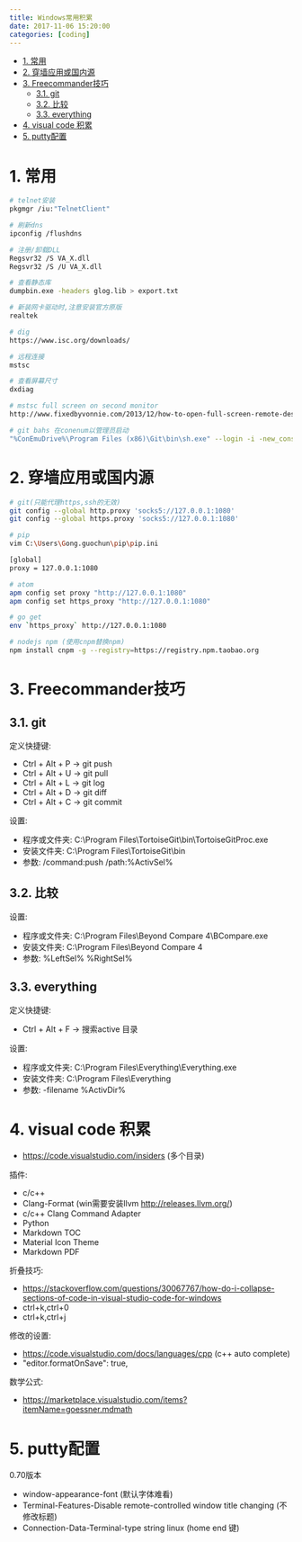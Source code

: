 ```yaml
---
title: Windows常用积累
date: 2017-11-06 15:20:00
categories: [coding]
---
```


<!-- TOC -->

- [1. 常用](#1-常用)
- [2. 穿墙应用或国内源](#2-穿墙应用或国内源)
- [3. Freecommander技巧](#3-freecommander技巧)
    - [3.1. git](#31-git)
    - [3.2. 比较](#32-比较)
    - [3.3. everything](#33-everything)
- [4. visual code 积累](#4-visual-code-积累)
- [5. putty配置](#5-putty配置)

<!-- /TOC -->


<a id="markdown-1-常用" name="1-常用"></a>
# 1. 常用

```bash
# telnet安装
pkgmgr /iu:"TelnetClient"

# 刷新dns
ipconfig /flushdns

# 注册/卸载DLL
Regsvr32 /S VA_X.dll
Regsvr32 /S /U VA_X.dll

# 查看静态库
dumpbin.exe -headers glog.lib > export.txt

# 新装网卡驱动时,注意安装官方原版
realtek

# dig
https://www.isc.org/downloads/

# 远程连接
mstsc

# 查看屏幕尺寸
dxdiag

# mstsc full screen on second monitor
http://www.fixedbyvonnie.com/2013/12/how-to-open-full-screen-remote-desktop-session-secondary-monitor-in-windows/#.WUi7XeuGOHs

# git bahs 在conenum以管理员启动
"%ConEmuDrive%\Program Files (x86)\Git\bin\sh.exe" --login -i -new_console:a
```

<a id="markdown-2-穿墙应用或国内源" name="2-穿墙应用或国内源"></a>
# 2. 穿墙应用或国内源

```bash
# git(只能代理https,ssh的无效)
git config --global http.proxy 'socks5://127.0.0.1:1080' 
git config --global https.proxy 'socks5://127.0.0.1:1080'

# pip
vim C:\Users\Gong.guochun\pip\pip.ini

[global]
proxy = 127.0.0.1:1080

# atom
apm config set proxy "http://127.0.0.1:1080"
apm config set https_proxy "http://127.0.0.1:1080"

# go get
env `https_proxy` http://127.0.0.1:1080

# nodejs npm (使用cnpm替换npm)
npm install cnpm -g --registry=https://registry.npm.taobao.org

```

<a id="markdown-3-freecommander技巧" name="3-freecommander技巧"></a>
# 3. Freecommander技巧

<a id="markdown-31-git" name="31-git"></a>
## 3.1. git
定义快捷键:
* Ctrl + Alt + P -> git push
* Ctrl + Alt + U -> git pull
* Ctrl + Alt + L -> git log
* Ctrl + Alt + D -> git diff
* Ctrl + Alt + C -> git commit

设置:
* 程序或文件夹: C:\Program Files\TortoiseGit\bin\TortoiseGitProc.exe
* 安装文件夹: C:\Program Files\TortoiseGit\bin
* 参数: /command:push /path:%ActivSel%


<a id="markdown-32-比较" name="32-比较"></a>
## 3.2. 比较

设置:
* 程序或文件夹: C:\Program Files\Beyond Compare 4\BCompare.exe
* 安装文件夹: C:\Program Files\Beyond Compare 4
* 参数: %LeftSel% %RightSel%

<a id="markdown-33-everything" name="33-everything"></a>
## 3.3. everything
定义快捷键:
* Ctrl + Alt + F -> 搜索active 目录

设置:
* 程序或文件夹: C:\Program Files\Everything\Everything.exe
* 安装文件夹: C:\Program Files\Everything
* 参数: -filename %ActivDir%

<a id="markdown-4-visual-code-积累" name="4-visual-code-积累"></a>
# 4. visual code 积累

* https://code.visualstudio.com/insiders (多个目录)

插件:
* c/c++
* Clang-Format (win需要安装llvm http://releases.llvm.org/)
* c/c++ Clang Command Adapter
* Python
* Markdown TOC
* Material Icon Theme
* Markdown PDF

折叠技巧:
* https://stackoverflow.com/questions/30067767/how-do-i-collapse-sections-of-code-in-visual-studio-code-for-windows
* ctrl+k,ctrl+0 
* ctrl+k,ctrl+j

修改的设置:

* https://code.visualstudio.com/docs/languages/cpp (c++ auto complete)
* "editor.formatOnSave": true,

数学公式:
* https://marketplace.visualstudio.com/items?itemName=goessner.mdmath

<a id="markdown-5-putty配置" name="5-putty配置"></a>
# 5. putty配置
0.70版本

* window-appearance-font (默认字体难看)
* Terminal-Features-Disable remote-controlled window title changing (不修改标题)
* Connection-Data-Terminal-type string linux (home end 键)
